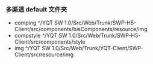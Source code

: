 ### 多渠道 default 文件夹
- comping  ^/YQT SW 1.0/Src/Web/Trunk/SWP-H5-Client/src/components/bisComponents/resource/img
- compstyle  ^/YQT SW 1.0/Src/Web/Trunk/SWP-H5-Client/src/components/style
- img ^/YQT SW 1.0/Src/Web/Trunk/YQT-Client/SWP-Client/src/resource/img
